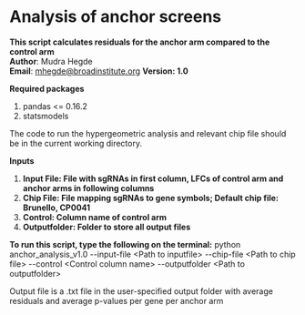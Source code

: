 # Analysis of anchor screens
<b>This script calculates residuals for the anchor arm compared to the control arm</b>  
<b>Author</b>: Mudra Hegde  
<b>Email</b>: mhegde@broadinstitute.org 
<b>Version: 1.0 </b>  

<b> Required packages </b>
1. pandas <= 0.16.2
2. statsmodels

The code to run the hypergeometric analysis and relevant chip file should be in the current working directory. 

<b>Inputs</b>
1. <b>Input File: File with sgRNAs in first column, LFCs of control arm and anchor arms in following columns</b>
2. <b>Chip File: File mapping sgRNAs to gene symbols; Default chip file: Brunello, CP0041</b>
3. <b>Control: Column name of control arm</b>
4. <b>Outputfolder: Folder to store all output files </b>

<b>To run this script, type the following on the terminal:</b>
python anchor_analysis_v1.0 --input-file \<Path to inputfile\> --chip-file \<Path to chip file\> --control \<Control column name\> --outputfolder \<Path to outputfolder\>

Output file is a .txt file in the user-specified output folder with average residuals and average p-values per gene per anchor arm